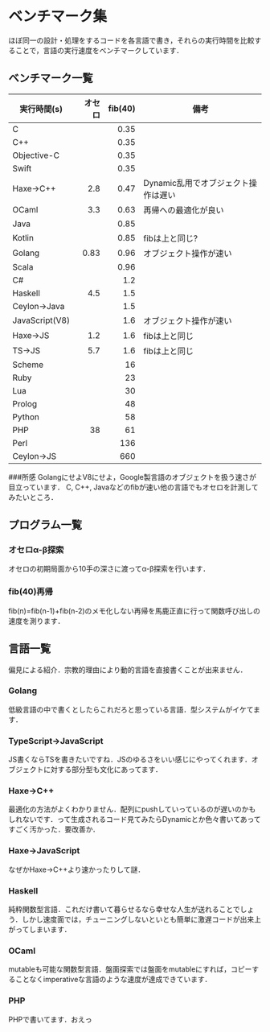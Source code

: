 # ベンチマーク集

ほぼ同一の設計・処理をするコードを各言語で書き，それらの実行時間を比較することで，言語の実行速度をベンチマークしています．

## ベンチマーク一覧

| 実行時間(s) | オセロ | fib(40) | 備考 |
| --- | ----: | ---: | --- |
| C | | 0.35 | |
| C++ | | 0.35 | |
| Objective-C | | 0.35 | |
| Swift | | 0.35 | |
| Haxe→C++ | 2.8 | 0.47 | Dynamic乱用でオブジェクト操作は遅い |
| OCaml | 3.3 | 0.63 | 再帰への最適化が良い |
| Java | | 0.85 | |
| Kotlin | | 0.85 | fibは上と同じ? |
| Golang | 0.83 | 0.96 | オブジェクト操作が速い |
| Scala | | 0.96 | |
| C# | | 1.2 | |
| Haskell | 4.5 | 1.5 | |
| Ceylon→Java | | 1.5 | |
| JavaScript(V8) | | 1.6 | オブジェクト操作が速い |
| Haxe→JS | 1.2 | 1.6 | fibは上と同じ |
| TS→JS | 5.7 | 1.6 | fibは上と同じ |
| Scheme | | 16 | |
| Ruby | | 23 | |
| Lua | | 30 | |
| Prolog | | 48 | |
| Python | | 58 | |
| PHP | 38 | 61 | |
| Perl | | 136 | |
| Ceylon→JS | | 660 |  |

###所感
GolangにせよV8にせよ，Google製言語のオブジェクトを扱う速さが目立っています．
C, C++, Javaなどのfibが速い他の言語でもオセロを計測してみたいところ．

## プログラム一覧
### オセロα-β探索
オセロの初期局面から10手の深さに渡ってα-β探索を行います．

### fib(40)再帰
fib(n)=fib(n-1)+fib(n-2)のメモ化しない再帰を馬鹿正直に行って関数呼び出しの速度を測ります．

## 言語一覧
偏見による紹介．宗教的理由により動的言語を直接書くことが出来ません．

### Golang
低級言語の中で書くとしたらこれだろと思っている言語．型システムがイケてます．

### TypeScript→JavaScript
JS書くならTSを書きたいですね．JSのゆるさをいい感じにやってくれます．オブジェクトに対する部分型も文化にあってます．

### Haxe→C++
最適化の方法がよくわかりません．配列にpushしていっているのが遅いのかもしれないです．って生成されるコード見てみたらDynamicとか色々書いてあってすごく汚かった．要改善か．

### Haxe→JavaScript
なぜかHaxe→C++より速かったりして謎．

### Haskell
純粋関数型言語．これだけ書いて暮らせるなら幸せな人生が送れることでしょう．しかし速度面では，チューニングしないといとも簡単に激遅コードが出来上がってしまいます．

### OCaml
mutableも可能な関数型言語．盤面探索では盤面をmutableにすれば，コピーすることなくimperativeな言語のような速度が達成できています．

### PHP
PHPで書いてます．おえっ

